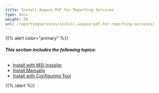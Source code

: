 ```yaml
---
title: Install Aspose.Pdf for Reporting Services
type: docs
weight: 50
url: /reportingservices/install-aspose-pdf-for-reporting-services/
---
```


{{% alert color="primary" %}} 

###### **This section includes the following topics:**
- [Install with MSI Installer](/pdf/reportingservices/install-with-msi-installer/)
- [Install Manually](/pdf/reportingservices/install-manually/)
- [Install with Configuring Tool](/pdf/reportingservices/install-with-configuring-tool/)

{{% /alert %}} 